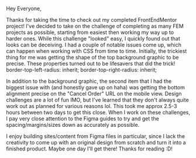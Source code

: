 Hey Everyone,

Thanks for taking the time to check out my completed FrontEndMentor project! I've decided to take on the challenge of completing as many FEM projects as possible, starting from easiest then working my way up to harder ones. While this challenge "looked" easy, I quickly found out that looks can be deceiving. I had a couple of notable issues come up, which can happen when working with CSS from time to time. Initially, the trickiest thing for me was getting the shape of the top background graphic to be precise. These properties turned out to be lifesavers that did the trick!
border-top-left-radius: inherit;
border-top-right-radius: inherit;

In addition to the background graphic, the second item that I had the biggest issue with (and honestly gave up on haha) was getting the bottom alignment precise on the "Cancel Order" URL on the mobile view. Design challenges are a lot of fun IMO, but I've learned that they don't always quite work out as planned for various reasons lol. This took me approx 2.5-3 hours between two days to get this close. When I work on these challenges, I pay very close attention to the Figma guides to try and get the spacing/margins/sizes down as accurately as possible.

I enjoy building sites/content from Figma files in particular, since I lack the creativity to come up with an original design from scratch and turn it into a finished product. Maybe one day I'll get there! Thanks for reading :D!
